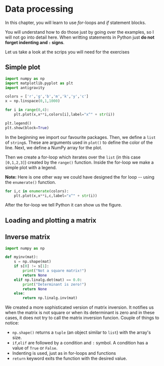 # Data processing

In this chapter, you will learn to use _*for*_-loops and _*if*_ statement blocks.

You will understand how to do those just by going over the examples, so I will not go into detail here.
When writting statements in Python just **do not forget indenting and `:` signs**.

Let us take a look at the scrips you will need for the exercises

## Simple plot
```python
import numpy as np
import matplotlib.pyplot as plt
import antigravity

colors = ['r','g','b','m','k','y','c']
x = np.linspace(0,1,1000)

for i in range(0,4):
    plt.plot(x,x**i,colors[i],label="x^" + str(i))

plt.legend()
plt.show(block=True)
```
In the beginning we import our favourite packages.
Then, we define a `list` of `string`s.
These are arguments used in `plot()` to define the color of the line.
Next, we define a NumPy array for the plot.

Then we create a for-loop which iterates over the `list` (in this case `[0,1,2,3]`) created by the `range()` function.
Inside the for-loop we make a simple plot with a legend.

**Note:** Here is one other way we could have designed the for loop -- using the `enumerate()` function.
```python
for i,c in enumerate(colors):
    plt.plot(x,x**i,c,label="x^" + str(i))
```
After the for-loop we tell Python it can show us the figure.

## Loading and plotting a matrix

## Inverse matrix
```python
import numpy as np

def myinv(mat):
    s = np.shape(mat)
    if s[0] != s[1]:
        print("Not a square matrix!")
        return None
    elif np.linalg.det(mat) == 0.0:
        print("Determinant is zero!")
        return None
    else:
        return np.linalg.inv(mat)
```
We created a more sophisticated version of matrix inversion.
It notifies us when the matrix is not square or when its determinant is zero and in these cases, it does not try to call the matrix inversion funcion.
Couple of things to notice:
 * `np.shape()` returns a `tuple` (an object similar to `list`) with the array's size.
 * `if`,`elif` are followed by a condition and `:` symbol. A condition has a value of `True` or `False`.
 * Indenting is used, just as in for-loops and functions
 * `return` keyword exits the function with the desired value.

 


